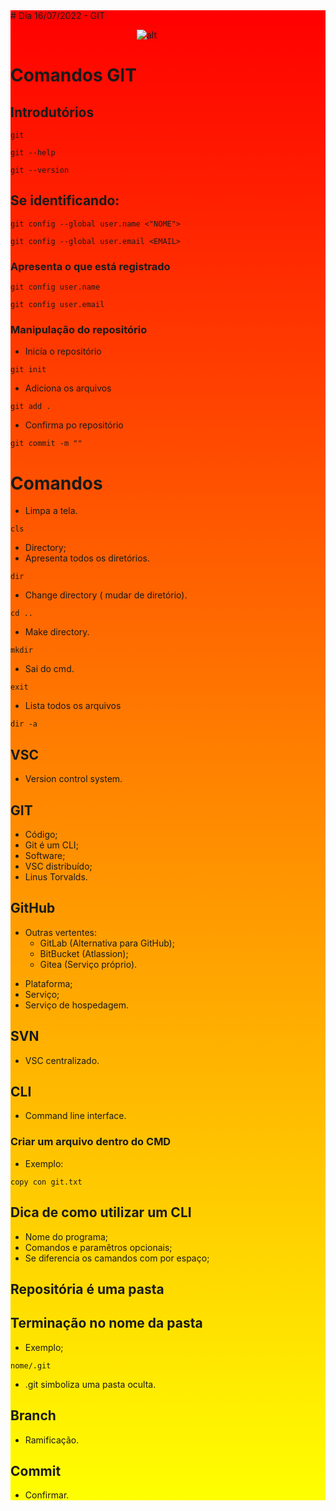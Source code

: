 <div style="background-image: linear-gradient(red, yellow);">
# Dia 16/07/2022  - GIT


<div style="margin: 0px auto; width: 100px;">

![alt](https://cdn.pixabay.com/photo/2014/07/15/23/36/github-394322_960_720.png)

</div>

# Comandos GIT
## Introdutórios 
```
git 
```
```
git --help
```
```
git --version
```
## Se identificando:

```
git config --global user.name <"NOME">
```
```
git config --global user.email <EMAIL>
```
### Apresenta o que está registrado
```
git config user.name
```
```
git config user.email
```
### Manipulação do repositório
- Inicía o repositório
```
git init
```
- Adiciona os arquivos
```
git add .
```
- Confirma po repositório
```
git commit -m ""
```


# Comandos
- Limpa a tela.
```
cls 
```
- Directory;
- Apresenta todos os diretórios.
```
dir
```
- Change directory ( mudar de diretório).
```
cd ..
```
- Make directory.
```
mkdir
```
- Sai do cmd.
```
exit
```
- Lista todos os arquivos 
```
dir -a
```

## VSC
- Version control system.
## GIT
- Código;
- Git é um CLI;
- Software;
- VSC distribuído;
- Linus Torvalds.
## GitHub
+ Outras vertentes:
    - GitLab (Alternativa para GitHub);
    - BitBucket (Atlassion);
    - Gitea (Serviço próprio).
- Plataforma;
- Serviço;
- Serviço de hospedagem.
## SVN
- VSC centralizado.
## CLI
- Command line interface.
### Criar um arquivo dentro do CMD
- Exemplo:
```
copy con git.txt
```
## Dica de como utilizar um CLI
- Nome do programa;
- Comandos e paramêtros opcionais;
- Se diferencia os camandos com por espaço;
## Repositória é uma pasta
## Terminação no nome da pasta 
- Exemplo;
```
nome/.git
```
- .git simboliza uma pasta oculta.
## Branch
- Ramificação.
## Commit
- Confirmar.


</div>